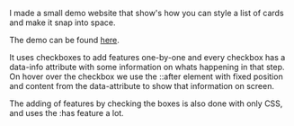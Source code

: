 I made a small demo website that show's how you can style a list of cards and make it snap into space.

The demo can be found [here](https://thomasandrewmaclean.github.io/snappy-scrolly-demo/).

It uses checkboxes to add features one-by-one and every checkbox has a data-info attribute with some information on whats happening in that step.
On hover over the checkbox we use the ::after element with fixed position and content from the data-attribute to show that information on screen.

The adding of features by checking the boxes is also done with only CSS, and uses the :has feature a lot.
